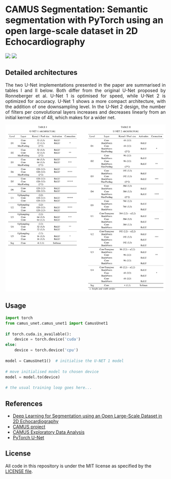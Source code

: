 # CAMUS Segmentation: Semantic segmentation with PyTorch using an open large-scale dataset in 2D Echocardiography 

<a href="#"><img src="https://img.shields.io/badge/python-v3.6+-blue.svg?logo=python&style=flat" /></a>
<a href="https://pytorch.org/"><img src="https://img.shields.io/badge/PyTorch-v1.10.1-red.svg?logo=PyTorch&style=flat" /></a>


## Detailed architectures
<p align="justify">
The two U-Net implementations presented in the paper are summarised in tables I and II below. 
Both differ from the original U-Net proposed by Ronneberger et al. 
U-Net 1 is optimised for speed, while U-Net 2 is optimized for accuracy. 
U-Net 1 shows a more compact architecture, with the addition of one downsampling level. 
In the U-Net 2 design, the number of filters per convolutional layers
increases and decreases linearly from an initial kernel size of 48, which makes for a wider net.
</p>

<p align="center">
  <img width="892" src="figures/detailed_architectures.png" alt="detailed_architectures">
</p>


## Usage
    
```python
import torch
from camus_unet.camus_unet1 import CamusUnet1

if torch.cuda.is_available():
    device = torch.device('cuda')
else:
    device = torch.device('cpu')

model = CamusUnet1()  # initialise the U-NET 1 model

# move initialised model to chosen device
model = model.to(device)

# the usual training loop goes here...
```

## References
- [Deep Learning for Segmentation using an Open  Large-Scale Dataset in 2D Echocardiography](https://arxiv.org/pdf/1908.06948.pdf)
- [CAMUS project](https://www.creatis.insa-lyon.fr/Challenge/camus/)
- [CAMUS Exploratory Data Analysis](https://www.kaggle.com/code/sontungtran/camus-eda/notebook)
- [PyTorch U-Net](https://github.com/milesial/Pytorch-UNet)


## License
All code in this repository is under the MIT license as specified by the [LICENSE file](https://github.com/GKalliatakis/camus-segmentation-pytorch/blob/main/LICENSE).
